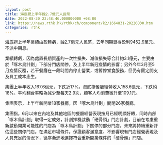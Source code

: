 ```yaml
---
layout: post
title: 海底撈上半年蝕2.7億元人民幣
date: 2022-08-30 22:48:46.000000000 +08:00
link: https://news.rthk.hk/rthk/ch/component/k2/1664831-20220830.htm
categories: rthk
---
```


海底撈上半年業績由盈轉虧，蝕2.7億元人民幣，去年同期錄得盈利9452.9萬元。不派中期息。

業績轉虧，因為處置長期資產的一次性損失、減值損失等合計約3.1億元，主要由於「啄木鳥計劃」下部分門店關停，及上半年新冠疫情的影響；另外今年3月至5月疫情反覆，若干餐廳在一段時間內停止營業，或暫停堂食服務，但仍有固定開支及員工成本產生。

集團上半年收入167.6億元，下跌近17%。海底撈餐廳經營收入158.6億元，下跌約18%。平均翻台率略為減少至每天2.9次，顧客人均消費微升至109.1元。

集團表示，上半年新開業18家餐廳，因「啄木鳥計劃」關閉26家餐廳。

集團指，6月以來在內地及其他地區的餐廳經營表現按月已經明顯好轉，同時內部「啄木鳥計劃」取得一定成效，計劃擇機啟動「硬骨頭」門店計劃，目前在考慮重新啟動開業可能性的門店為「啄木鳥計劃」下關停的部分門店，未來將持續重新評估這些關停門店，在滿足市場條件，保證顧客滿意度、不影響現有門店經營表現及人員充足的情況下，循序漸進地選擇符合重新開業條件的「硬骨頭」門店。
